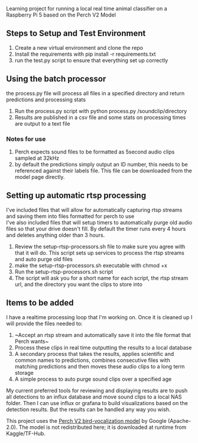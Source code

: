 Learning project for running a local real time animal classifier on a Raspberry Pi 5 based on the Perch V2 Model

## Steps to Setup and Test Environment
1. Create a new virtual environment and clone the repo
2. Install the requirements with pip install -r requirements.txt
3. run the test.py script to ensure that everything set up correctly

## Using the batch processor
the process.py file will process all files in a specified directory and return predictions and processing stats
1. Run the process.py script with python process.py /soundclip/directory
2. Results are published in a csv file and some stats on processing times are output to a text file

### Notes for use
1. Perch expects sound files to be formatted as 5second audio clips sampled at 32kHz
2. by default the predictions simply output an ID number, this needs to be referenced against their labels file. This file can be downloaded from the model page directly.

## Setting up automatic rtsp processing
I've included files that will allow for automatically capturing rtsp streams and saving them into files formatted for perch to use  
I've also included files that will setup timers to automatically purge old audio files so that your drive doesn't fill. By default the timer runs every 4 hours and deletes anything older than 3 hours.   
1. Review the setup-rtsp-processors.sh file to make sure you agree with that it will do. This script sets up services to process the rtsp streams and auto purge old files
2. make the setup-rtsp-processors.sh executable with chmod +x
3. Run the setup-rtsp-processors.sh script
4. The script will ask you for a short name for each script, the rtsp stream url, and the directory you want the clips to store into


## Items to be added
I have a realtime processing loop that I'm working on. Once it is cleaned up I will provide the files needed to:
1. ~Accept an rtsp stream and automatically save it into the file format that Perch wants~
2. Process these clips in real time outputting the results to a local database
3. A secondary process that takes the results, applies scientific and common names to predictions, combines consecutive files with matching predictions and then moves these audio clips to a long term storage
4. A simple process to auto purge sound clips over a specified age

My current preferred tools for reviewing and displaying results are to push all detections to an influx database and move sound clips to a local NAS folder. Then I can use influx or grafana to build visualizations based on the detection results. But the results can be handled any way you wish. 





This project uses the [Perch V2 bird-vocalization model](https://www.kaggle.com/models/google/bird-vocalization-classifier/tensorFlow2/perch_v2_cpu) by Google (Apache-2.0).
The model is not redistributed here; it is downloaded at runtime from Kaggle/TF-Hub.
